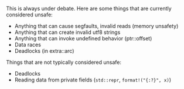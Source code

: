 This is always under debate. Here are some things that are currently considered unsafe:

* Anything that can cause segfaults, invalid reads (memory unsafety)
* Anything that can create invalid utf8 strings
* Anything that can invoke undefined behavior (ptr::offset)
* Data races
* Deadlocks (in extra::arc)

Things that are not typically considered unsafe:

* Deadlocks
* Reading data from private fields (`std::repr`, `format!("{:?}", x)`)
